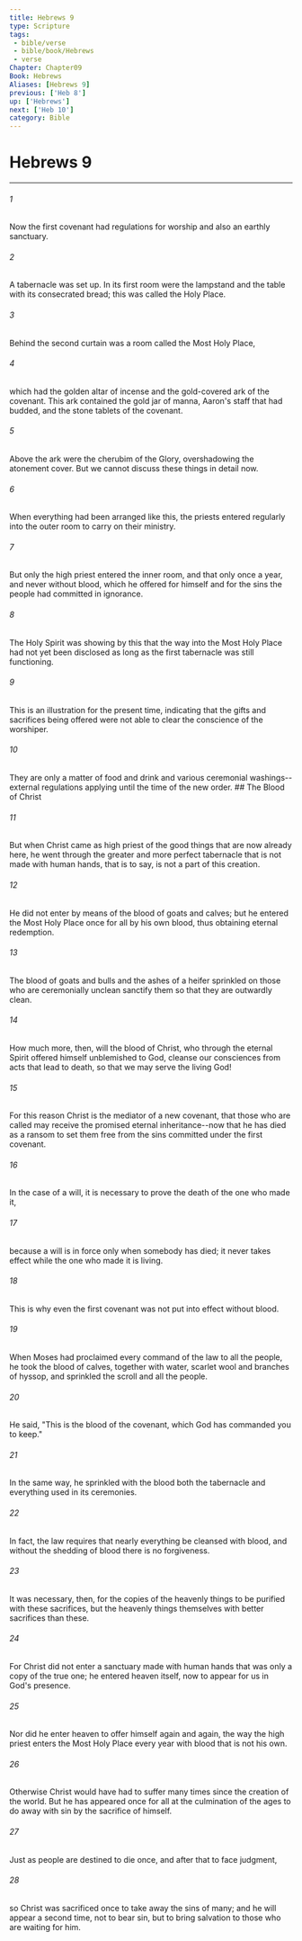 ```yaml
---
title: Hebrews 9
type: Scripture
tags:
 - bible/verse
 - bible/book/Hebrews
 - verse
Chapter: Chapter09
Book: Hebrews
Aliases: [Hebrews 9]
previous: ['Heb 8']
up: ['Hebrews']
next: ['Heb 10']
category: Bible
---
```

# Hebrews 9

***


###### 1 
Now the first covenant had regulations for worship and also an earthly sanctuary. 

###### 2 
A tabernacle was set up. In its first room were the lampstand and the table with its consecrated bread; this was called the Holy Place. 

###### 3 
Behind the second curtain was a room called the Most Holy Place, 

###### 4 
which had the golden altar of incense and the gold-covered ark of the covenant. This ark contained the gold jar of manna, Aaron's staff that had budded, and the stone tablets of the covenant. 

###### 5 
Above the ark were the cherubim of the Glory, overshadowing the atonement cover. But we cannot discuss these things in detail now. 

###### 6 
When everything had been arranged like this, the priests entered regularly into the outer room to carry on their ministry. 

###### 7 
But only the high priest entered the inner room, and that only once a year, and never without blood, which he offered for himself and for the sins the people had committed in ignorance. 

###### 8 
The Holy Spirit was showing by this that the way into the Most Holy Place had not yet been disclosed as long as the first tabernacle was still functioning. 

###### 9 
This is an illustration for the present time, indicating that the gifts and sacrifices being offered were not able to clear the conscience of the worshiper. 

###### 10 
They are only a matter of food and drink and various ceremonial washings--external regulations applying until the time of the new order. ## The Blood of Christ 

###### 11 
But when Christ came as high priest of the good things that are now already here, he went through the greater and more perfect tabernacle that is not made with human hands, that is to say, is not a part of this creation. 

###### 12 
He did not enter by means of the blood of goats and calves; but he entered the Most Holy Place once for all by his own blood, thus obtaining eternal redemption. 

###### 13 
The blood of goats and bulls and the ashes of a heifer sprinkled on those who are ceremonially unclean sanctify them so that they are outwardly clean. 

###### 14 
How much more, then, will the blood of Christ, who through the eternal Spirit offered himself unblemished to God, cleanse our consciences from acts that lead to death, so that we may serve the living God! 

###### 15 
For this reason Christ is the mediator of a new covenant, that those who are called may receive the promised eternal inheritance--now that he has died as a ransom to set them free from the sins committed under the first covenant. 

###### 16 
In the case of a will, it is necessary to prove the death of the one who made it, 

###### 17 
because a will is in force only when somebody has died; it never takes effect while the one who made it is living. 

###### 18 
This is why even the first covenant was not put into effect without blood. 

###### 19 
When Moses had proclaimed every command of the law to all the people, he took the blood of calves, together with water, scarlet wool and branches of hyssop, and sprinkled the scroll and all the people. 

###### 20 
He said, "This is the blood of the covenant, which God has commanded you to keep." 

###### 21 
In the same way, he sprinkled with the blood both the tabernacle and everything used in its ceremonies. 

###### 22 
In fact, the law requires that nearly everything be cleansed with blood, and without the shedding of blood there is no forgiveness. 

###### 23 
It was necessary, then, for the copies of the heavenly things to be purified with these sacrifices, but the heavenly things themselves with better sacrifices than these. 

###### 24 
For Christ did not enter a sanctuary made with human hands that was only a copy of the true one; he entered heaven itself, now to appear for us in God's presence. 

###### 25 
Nor did he enter heaven to offer himself again and again, the way the high priest enters the Most Holy Place every year with blood that is not his own. 

###### 26 
Otherwise Christ would have had to suffer many times since the creation of the world. But he has appeared once for all at the culmination of the ages to do away with sin by the sacrifice of himself. 

###### 27 
Just as people are destined to die once, and after that to face judgment, 

###### 28 
so Christ was sacrificed once to take away the sins of many; and he will appear a second time, not to bear sin, but to bring salvation to those who are waiting for him. 
